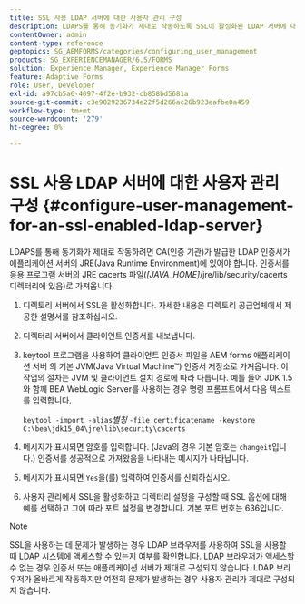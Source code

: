 ```yaml
---
title: SSL 사용 LDAP 서버에 대한 사용자 관리 구성
description: LDAPS를 통해 동기화가 제대로 작동하도록 SSL이 활성화된 LDAP 서버에 대한 사용자 관리를 구성하는 방법에 대해 알아봅니다.
contentOwner: admin
content-type: reference
geptopics: SG_AEMFORMS/categories/configuring_user_management
products: SG_EXPERIENCEMANAGER/6.5/FORMS
solution: Experience Manager, Experience Manager Forms
feature: Adaptive Forms
role: User, Developer
exl-id: a97cb5a6-4097-4f2e-b932-cb858bd5681a
source-git-commit: c3e9029236734e22f5d266ac26b923eafbe0a459
workflow-type: tm+mt
source-wordcount: '279'
ht-degree: 0%

---
```


# SSL 사용 LDAP 서버에 대한 사용자 관리 구성 {#configure-user-management-for-an-ssl-enabled-ldap-server}

LDAPS를 통해 동기화가 제대로 작동하려면 CA(인증 기관)가 발급한 LDAP 인증서가 애플리케이션 서버의 JRE(Java Runtime Environment)에 있어야 합니다. 인증서를 응용 프로그램 서버의 JRE cacerts 파일(*[JAVA_HOME]*/jre/lib/security/cacerts 디렉터리에 있음)로 가져옵니다.

1. 디렉토리 서버에서 SSL을 활성화합니다. 자세한 내용은 디렉토리 공급업체에서 제공한 설명서를 참조하십시오.
1. 디렉터리 서버에서 클라이언트 인증서를 내보냅니다.
1. keytool 프로그램을 사용하여 클라이언트 인증서 파일을 AEM forms 애플리케이션 서버 의 기본 JVM(Java Virtual Machine™) 인증서 저장소로 가져옵니다. 이 작업의 절차는 JVM 및 클라이언트 설치 경로에 따라 다릅니다. 예를 들어 JDK 1.5와 함께 BEA WebLogic Server를 사용하는 경우 명령 프롬프트에서 다음 텍스트를 입력합니다.

   `keytool -import -alias`*별칭* `-file certificatename -keystore C:\bea\jdk15_04\jre\lib\security\cacerts`

1. 메시지가 표시되면 암호를 입력합니다. (Java의 경우 기본 암호는 `changeit`입니다.) 인증서를 성공적으로 가져왔음을 나타내는 메시지가 나타납니다.
1. 메시지가 표시되면 `Yes`을(를) 입력하여 인증서를 신뢰하십시오.
1. 사용자 관리에서 SSL을 활성화하고 디렉터리 설정을 구성할 때 SSL 옵션에 대해 예를 선택하고 그에 따라 포트 설정을 변경합니다. 기본 포트 번호는 636입니다.

>[!NOTE]
>
>SSL을 사용하는 데 문제가 발생하는 경우 LDAP 브라우저를 사용하여 SSL을 사용할 때 LDAP 시스템에 액세스할 수 있는지 여부를 확인합니다. LDAP 브라우저가 액세스할 수 없는 경우 인증서 또는 애플리케이션 서버가 제대로 구성되지 않습니다. LDAP 브라우저가 올바르게 작동하지만 여전히 문제가 발생하는 경우 사용자 관리가 제대로 구성되지 않습니다.
